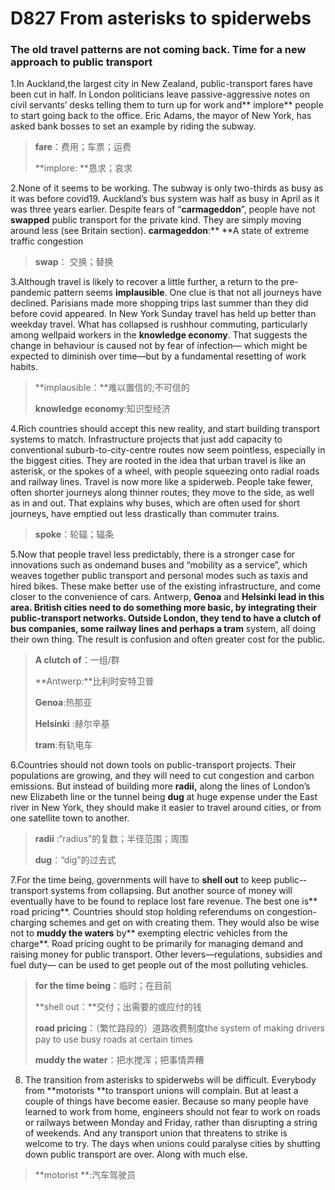 # D827 From asterisks to spiderwebs

### **The old travel patterns are not coming back. Time for a new approach to public transport**
1.In Auckland,the largest city in New Zealand, public-­transport fares have been cut in half. In London politicians leave passive-­aggressive notes on civil servants’ desks telling them to turn up for work and** implore** people to start going back to the of­fice. Eric Adams, the mayor of New York, has asked bank bosses to set an example by riding the subway.

> **fare**：费用；车票；运费
 > 
> **implore: **恳求；哀求
 > 

2.None of it seems to be working. The subway is only two-thirds as busy as it was before covid­19. Auckland’s bus system was half as busy in April as it was three years earlier. Despite fears of “**carmageddon**”, people have not **swapped** public transport for the private kind. They are simply moving around less (see Britain section).
**carmageddon**:** **A state of extreme traffic congestion

> **swap**： 交换；替换
 > 

3.Although travel is likely to recover a little further, a return to the pre­pandemic pattern seems **implausible**. One clue is that not all journeys have declined. Parisians made more shopping trips last summer than they did before covid appeared. In New York Sunday travel has held up better than weekday travel. What has collapsed is rush­hour commuting, particularly among well­paid workers in the **knowledge economy**. That suggests the change in behaviour is caused not by fear of infection— which might be expected to diminish over time—but by a fundamental resetting of work habits.

> **implausible：**难以置信的;不可信的
 > 
> **knowledge economy**:知识型经济
 > 

4.Rich countries should accept this new reality, and start building transport systems to match. Infrastructure projects that just add capacity to conventional suburb-­to-­city­-centre routes now seem pointless, especially in the biggest cities. They are rooted in the idea that urban travel is like an asterisk, or the spokes of a wheel, with people squeezing onto radial roads and railway lines. Travel is now more like a spiderweb. People take fewer, often shorter journeys along thinner routes; they move to the side, as well as in and out. That explains why buses, which are often used for short journeys, have emptied out less drastically than commuter trains.

> **spoke**：轮辐；辐条
 > 

5.Now that people travel less predictably, there is a stronger case for innovations such as on­demand buses and “mobility as a service”, which weaves together public transport and personal modes such as taxis and hired bikes. These make better use of the existing infrastructure, and come closer to the convenience of cars. Antwerp, **Genoa** and **Helsinki **lead in this area. British cities need to do something more basic, by integrating their public-­transport networks. Outside London, they tend to have a **clutch** of bus companies, some railway lines and perhaps a** tram** system, all doing their own thing. The result is confusion and often greater cost for the public.

> **A clutch of**：一组/群
 > 
> **Antwerp:**比利时安特卫普
 > 
> **Genoa**:热那亚
 > 
> **Helsinki** :赫尔辛基
 > 
> **tram**:有轨电车
 > 

6.Countries should not down tools on public-­transport projects. Their populations are growing, and they will need to cut congestion and carbon emissions. But instead of building more **radii,** along the lines of London’s new Elizabeth line or the tunnel being **dug** at huge expense under the East river in New York, they should make it easier to travel around cities, or from one satellite town to another.

> **radii** :“radius”的复数；半径范围；周围
 > 
> **dug**：“dig”的过去式
 > 

7.For the time being, governments will have to **shell out** to keep public-­transport systems from collapsing. But another source of money will eventually have to be found to replace lost fare revenue. The best one is** road pricing**. Countries should stop holding referendums on congestion­-charging schemes and get on with creating them. They would also be wise not to **muddy the waters** by** exempting electric vehicles from the charge**. Road pricing ought to be primarily for managing demand and raising money for public transport. Other levers—regulations, subsidies and fuel duty— can be used to get people out of the most polluting vehicles.

> **for the time being**：临时；在目前
 > 
> **shell out：**交付；出需要的或应付的钱
 > 
> **road pricing**：（繁忙路段的）道路收费制度the system of making drivers pay to use busy roads at certain times
 > 
> **muddy the water**：把水搅浑；把事情弄糟
 > 

8. The transition from asterisks to spiderwebs will be difficult. Everybody from **motorists **to transport unions will complain. But at least a couple of things have become easier. Because so many people have learned to work from home, engineers should not fear to work on roads or railways between Monday and Friday, rather than disrupting a string of weekends. And any transport union that threatens to strike is welcome to try. The days when unions could paralyse cities by shutting down public transport are over. Along with much else.

> **motorist **:汽车驾驶员
 > 

